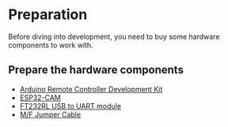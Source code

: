 # Preparation

Before diving into development, you need to buy some hardware components to work with.

## Prepare the hardware components

* [Arduino Remote Controller Development Kit](https://www.devicemart.co.kr/goods/view?no=12241028)
* [ESP32-CAM](https://www.devicemart.co.kr/goods/view?no=12496229)
* [FT232RL USB to UART module](https://www.devicemart.co.kr/goods/view?no=1290042)
* [M/F Jumper Cable](https://www.devicemart.co.kr/goods/view?no=1321195)
